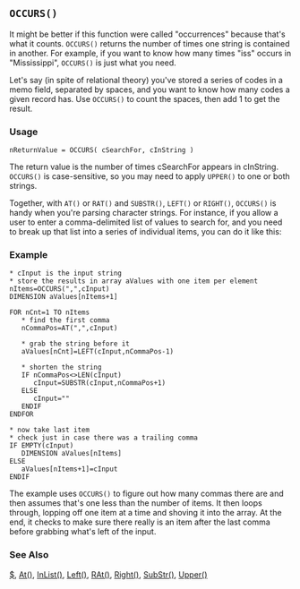 ## `OCCURS()`

It might be better if this function were called "occurrences" because that's what it counts. `OCCURS()` returns the number of times one string is contained in another. For example, if you want to know how many times "iss" occurs in "Mississippi", `OCCURS()` is just what you need.

Let's say (in spite of relational theory) you've stored a series of codes in a memo field, separated by spaces, and you want to know how many codes a given record has. Use `OCCURS()` to count the spaces, then add 1 to get the result.

### Usage

```foxpro
nReturnValue = OCCURS( cSearchFor, cInString )
```

The return value is the number of times cSearchFor appears in cInString. `OCCURS()` is case-sensitive, so you may need to apply `UPPER()` to one or both strings.

Together, with `AT()` or `RAT()` and `SUBSTR()`, `LEFT()` or `RIGHT()`, `OCCURS()` is handy when you're parsing character strings. For instance, if you allow a user to enter a comma-delimited list of values to search for, and you need to break up that list into a series of individual items, you can do it like this:

### Example

```foxpro
* cInput is the input string
* store the results in array aValues with one item per element
nItems=OCCURS(",",cInput)
DIMENSION aValues[nItems+1]

FOR nCnt=1 TO nItems
   * find the first comma
   nCommaPos=AT(",",cInput)

   * grab the string before it
   aValues[nCnt]=LEFT(cInput,nCommaPos-1)

   * shorten the string
   IF nCommaPos<>LEN(cInput)
      cInput=SUBSTR(cInput,nCommaPos+1)
   ELSE
      cInput=""
   ENDIF
ENDFOR

* now take last item
* check just in case there was a trailing comma
IF EMPTY(cInput)
   DIMENSION aValues[nItems]
ELSE
   aValues[nItems+1]=cInput
ENDIF
```

The example uses `OCCURS()` to figure out how many commas there are and then assumes that's one less than the number of items. It then loops through, lopping off one item at a time and shoving it into the array. At the end, it checks to make sure there really is an item after the last comma before grabbing what's left of the input.

### See Also

[$](s4g004.md), [At()](s4g004.md), [InList()](s4g011.md), [Left()](s4g015.md), [RAt()](s4g004.md), [Right()](s4g015.md), [SubStr()](s4g015.md), [Upper()](s4g017.md)